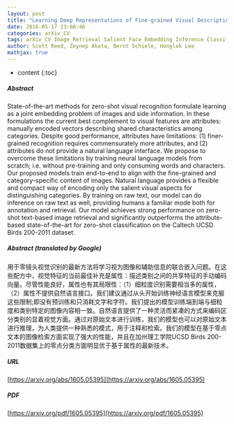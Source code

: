 ```yaml
---
layout: post
title: "Learning Deep Representations of Fine-grained Visual Descriptions"
date: 2016-05-17 23:08:46
categories: arXiv_CV
tags: arXiv_CV Image_Retrieval Salient Face Embedding Inference Classification Language_Model Recognition
author: Scott Reed, Zeynep Akata, Bernt Schiele, Honglak Lee
mathjax: true
---
```


* content
{:toc}

##### Abstract
State-of-the-art methods for zero-shot visual recognition formulate learning as a joint embedding problem of images and side information. In these formulations the current best complement to visual features are attributes: manually encoded vectors describing shared characteristics among categories. Despite good performance, attributes have limitations: (1) finer-grained recognition requires commensurately more attributes, and (2) attributes do not provide a natural language interface. We propose to overcome these limitations by training neural language models from scratch; i.e. without pre-training and only consuming words and characters. Our proposed models train end-to-end to align with the fine-grained and category-specific content of images. Natural language provides a flexible and compact way of encoding only the salient visual aspects for distinguishing categories. By training on raw text, our model can do inference on raw text as well, providing humans a familiar mode both for annotation and retrieval. Our model achieves strong performance on zero-shot text-based image retrieval and significantly outperforms the attribute-based state-of-the-art for zero-shot classification on the Caltech UCSD Birds 200-2011 dataset.

##### Abstract (translated by Google)
用于零镜头视觉识别的最新方法将学习视为图像和辅助信息的联合嵌入问题。在这些配方中，视觉特征的当前最佳补充是属性：描述类别之间的共享特征的手动编码向量。尽管性能良好，属性也有其局限性：（1）细粒度识别需要相当多的属性，（2）属性不提供自然语言接口。我们建议通过从头开始训练神经语言模型来克服这些限制;即没有预训练和只消耗文字和字符。我们提出的模型训练端到端与细粒度和类别特定的图像内容相一致。自然语言提供了一种灵活而紧凑的方式来编码区分类别的显着视觉方面。通过对原始文本进行训练，我们的模型也可以对原始文本进行推理，为人类提供一种熟悉的模式，用于注释和检索。我们的模型在基于零点文本的图像检索方面实现了强大的性能，并且在加州理工学院UCSD Birds 200-2011数据集上的零点分类方面明显优于基于属性的最新技术。

##### URL
[https://arxiv.org/abs/1605.05395](https://arxiv.org/abs/1605.05395)

##### PDF
[https://arxiv.org/pdf/1605.05395](https://arxiv.org/pdf/1605.05395)

